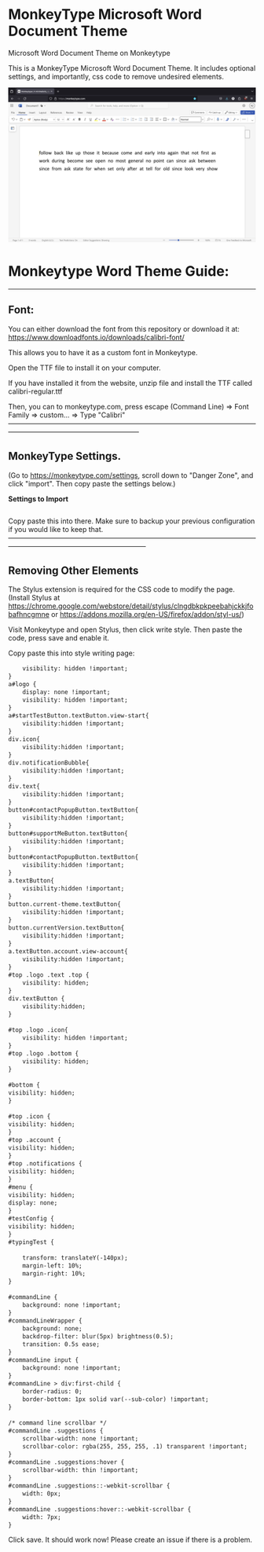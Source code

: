 # MonkeyType Microsoft Word Document Theme
Microsoft Word Document Theme on Monkeytype

This is a MonkeyType Microsoft Word Document Theme. 
It includes optional settings, and importantly, css code to remove undesired elements. 

![Image](./showcase.png)

# Monkeytype Word Theme Guide:
_______________________________________________________

## Font:
You can either download the font from this repository or download it at: https://www.downloadfonts.io/downloads/calibri-font/

This allows you to have it as a custom font in Monkeytype.

Open the TTF file to install it on your computer.

If you have installed it from the website, unzip file and install the TTF called calibri-regular.ttf

Then, you can to monkeytype.com, press escape (Command Line) => Font Family => custom... => Type "Calibri"
———————————————————————————————————————————————————————

## MonkeyType Settings. 
(Go to https://monkeytype.com/settings, scroll down to "Danger Zone", and click "import". Then copy paste the settings below.)

 
 **Settings to Import**

```{"theme":"vscode","themeLight":"serika","themeDark":"serika_dark","autoSwitchTheme":false,"customTheme":true,"customThemeColors":["#ffffff","#000000","#e2b714","#1c1c1c","#2c2e31","#000000","#ca4754","#7e2a33","#ca4754","#7e2a33"],"favThemes":[],"showKeyTips":false,"smoothCaret":"medium","quickRestart":"tab","punctuation":false,"numbers":false,"words":10,"time":15,"mode":"time","quoteLength":[3],"language":"english","fontSize":1.8,"freedomMode":false,"difficulty":"normal","blindMode":false,"quickEnd":false,"caretStyle":"default","paceCaretStyle":"underline","flipTestColors":false,"layout":"default","funbox":"none","confidenceMode":"off","indicateTypos":"below","timerStyle":"mini","liveSpeedStyle":"off","liveAccStyle":"off","liveBurstStyle":"off","colorfulMode":true,"randomTheme":"off","timerColor":"main","timerOpacity":"0.25","stopOnError":"off","showAllLines":false,"keymapMode":"off","keymapStyle":"staggered","keymapLegendStyle":"lowercase","keymapLayout":"colemak","keymapShowTopRow":"layout","fontFamily":"Calibri","smoothLineScroll":true,"alwaysShowDecimalPlaces":true,"alwaysShowWordsHistory":false,"singleListCommandLine":"manual","capsLockWarning":false,"playSoundOnError":"off","playSoundOnClick":"off","soundVolume":"1.0","startGraphsAtZero":true,"showOutOfFocusWarning":false,"paceCaret":"pb","paceCaretCustomSpeed":190,"repeatedPace":true,"accountChart":["off","on","on","on"],"minWpm":"off","minWpmCustomSpeed":100,"highlightMode":"letter","typingSpeedUnit":"wpm","ads":"off","hideExtraLetters":false,"strictSpace":false,"minAcc":"off","minAccCustom":90,"monkey":false,"repeatQuotes":"off","oppositeShiftMode":"off","customBackground":"https://i.imgur.com/PYI1JhQ.png","customBackgroundSize":"cover","customBackgroundFilter":[0,1,1,1],"customLayoutfluid":"qwerty#colemak","monkeyPowerLevel":"off","minBurst":"off","minBurstCustomSpeed":100,"burstHeatmap":false,"britishEnglish":false,"lazyMode":false,"showAverage":"off","tapeMode":"off","maxLineWidth":75}
```

Copy paste this into there. Make sure to backup your previous configuration if you would like to keep that.
————————————————————————————————————————————————————————

## Removing Other Elements
The Stylus extension is required for the CSS code to modify the page. 
(Install Stylus at 
https://chrome.google.com/webstore/detail/stylus/clngdbkpkpeebahjckkjfobafhncgmne or https://addons.mozilla.org/en-US/firefox/addon/styl-us/) 

Visit Monkeytype and open Stylus, then click write style. Then paste the code, press save and enable it.

Copy paste this into style writing page:
```#top .logo .text {
    visibility: hidden !important;
}
a#logo {
    display: none !important;
    visibility: hidden !important;
}
a#startTestButton.textButton.view-start{
    visibility:hidden !important;
}
div.icon{
    visibility:hidden !important;
}
div.notificationBubble{
    visibility:hidden !important;
}
div.text{
    visibility:hidden !important;
}
button#contactPopupButton.textButton{
    visibility:hidden !important;
}
button#supportMeButton.textButton{
    visibility:hidden !important;
}
button#contactPopupButton.textButton{
    visibility:hidden !important;
}
a.textButton{
    visibility:hidden !important;
}
button.current-theme.textButton{
    visibility:hidden !important;
}
button.currentVersion.textButton{
    visibility:hidden !important;
}
a.textButton.account.view-account{
    visibility:hidden !important;
}
#top .logo .text .top {
    visibility: hidden; 
}
div.textButton {
    visibility:hidden;
}

#top .logo .icon{
    visibility: hidden !important;
}
#top .logo .bottom {
    visibility: hidden;
}

#bottom {
visibility: hidden;
}

#top .icon {
visibility: hidden;
}
#top .account {
visibility: hidden;
}
#top .notifications {
visibility: hidden;
}
#menu {
visibility: hidden;
display: none;
}   
#testConfig {
visibility: hidden;
}
#typingTest {

    transform: translateY(-140px);
    margin-left: 10%;
    margin-right: 10%;
}

#commandLine {
    background: none !important;
}
#commandLineWrapper {
    background: none;
    backdrop-filter: blur(5px) brightness(0.5);
    transition: 0.5s ease;
}
#commandLine input {
    background: none !important;
}
#commandLine > div:first-child {
    border-radius: 0;
    border-bottom: 1px solid var(--sub-color) !important;
}

/* command line scrollbar */
#commandLine .suggestions {
    scrollbar-width: none !important;
    scrollbar-color: rgba(255, 255, 255, .1) transparent !important;
}
#commandLine .suggestions:hover {
    scrollbar-width: thin !important;
}
#commandLine .suggestions::-webkit-scrollbar {
    width: 0px;
}
#commandLine .suggestions:hover::-webkit-scrollbar {
    width: 7px;
}
```
Click save. It should work now! Please create an issue if there is a problem.